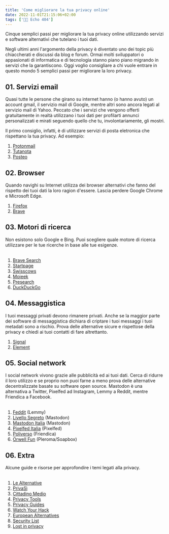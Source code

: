 ```yaml
---
title: 'Come migliorare la tua privacy online'
date: 2022-11-01T21:15:06+02:00
tags: ['👨‍💻 Echo 404']
---
```


Cinque semplici passi per migliorare la tua privacy online utilizzando servizi e software alternativi che tutelano i tuoi dati.

Negli ultimi anni l'argomento della privacy è diventato uno dei topic più chiaccherati e discussi da blog e forum. Ormai molti sviluppatori o appasionati di informatica e di tecnologia stanno piano piano migrando in servizi che la garantiscono. Oggi voglio consigliare a chi vuole entrare in questo mondo 5 semplici passi per migliorare la loro privacy.

## 01. Servizi email

Quasi tutte le persone che girano su internet hanno (o hanno avuto) un account gmail, il servizio mail di Google, mentre altri sono ancora legati al servizio mail di Yahoo. Peccato che i servizi che vengono offerti gratuitamente in realtà utilizzano i tuoi dati per profilarti annunci personalizzati e mirati seguendo quello che tu, involontariamente, gli mostri.

Il primo consiglio, infatti, è di utilizzare servizi di posta eletronica che rispettano la tua privacy. Ad esempio:

1. [Protonmail](https://protonmail.com/)
2. [Tutanota](https://tutanota.com/)
3. [Posteo](https://posteo.net/)

## 02. Browser

Quando navighi su Internet utilizza dei browser alternativi che fanno del rispetto dei tuoi dati la loro ragion d'essere. Lascia perdere Google Chrome e Microsoft Edge.

1. [Firefox](https://www.mozilla.org/firefox/)
2. [Brave](https://brave.com/) 

## 03. Motori di ricerca

Non esistono solo Google e Bing. Puoi scegliere quale motore di ricerca utilizzare per le tue ricerche in base alle tue esigenze.<br /><br />


1. [Brave Search](https://search.brave.com/)
2. [Startpage](https://www.startpage.com/)
3. [Swisscows](https://swisscows.com/?culture=it/)
4. [Mojeek](https://www.mojeek.com/)
5. [Presearch](https://presearch.org/)
6. [DuckDuckGo](https://duckduckgo.com/)    
 

## 04. Messaggistica

I tuoi messaggi privati devono rimanere privati. Anche se la maggior parte dei software di messaggistica dichiara di criptare i tuoi messaggi i tuoi metadati sono a rischio. Prova delle alternative sicure e rispettose della privacy e chiedi ai tuoi contatti di fare altrettanto.

1. [Signal](https://signal.org/)
2. [Element](https://element.io/)

## 05. Social network

I social network vivono grazie alle pubblicità ed ai tuoi dati. Cerca di ridurre il loro utilizzo e se proprio non puoi farne a meno prova delle alternative decentralizzate basate su software open source. Mastodon è una alternativa a Twitter, Pixelfed ad Instagram, Lemmy a Reddit, mentre Friendica a Facebook.<br /><br />

1. [Feddit](https://feddit.it/) (Lemmy)
2. [Livello Segreto](https://livellosegreto.it/) (Mastodon)
3. [Mastodon Italia](https://mastodon.uno/) (Mastodon)
4. [Pixelfed Italia](https://pixelfed.uno/) (Pixelfed)
5. [Poliverso](https://poliverso.org/) (Friendica)
6. [Orwell Fun](https://orwell.fun/) (Pleroma/Soapbox)    


## 06. Extra

Alcune guide e risorse per approfondire i temi legati alla privacy.<br /><br />


1. [Le Alternative](https://lista.lealternative.net/)
2. [PrivaSì](https://privasi.eticadigitale.org/)
3. [Cittadino Medio](https://www.cittadinomedio.it/)
4. [Privacy Tools](https://www.privacytools.io/)
5. [Privacy Guides](https://www.privacyguides.org/)
6. [Watch Your Hack](https://watchyourhack.com/)
7. [European Alternatives](https://european-alternatives.eu/)
8. [Security List](https://security-list.js.org/)
9. [Lost in privacy](https://blog.getprivacy.it/)      